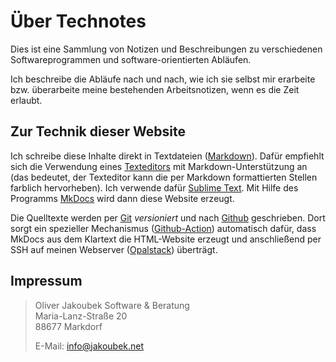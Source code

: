 # Über Technotes

Dies ist eine Sammlung von Notizen und Beschreibungen zu verschiedenen Softwareprogrammen und software-orientierten Abläufen.

Ich beschreibe die Abläufe nach und nach, wie ich sie selbst mir erarbeite bzw. überarbeite meine bestehenden Arbeitsnotizen, wenn es die Zeit erlaubt.


## Zur Technik dieser Website

Ich schreibe diese Inhalte direkt in Textdateien ([Markdown](/misc/markdown)). Dafür empfiehlt sich die Verwendung eines [Texteditors](/misc/texteditor/) mit Markdown-Unterstützung an (das bedeutet, der Texteditor kann die per Markdown formattierten Stellen farblich hervorheben). Ich verwende dafür [Sublime Text](/misc/sublime-text/). Mit Hilfe des Programms [MkDocs](/misc/mkdocs) wird dann diese Website erzeugt.

Die Quelltexte werden per [Git](/misc/git/) *versioniert* und nach [Github](/misc/github/) geschrieben. Dort sorgt ein spezieller Mechanismus ([Github-Action](/misc/github-actions/)) automatisch dafür, dass MkDocs aus dem Klartext die HTML-Website erzeugt und anschließend per SSH auf meinen Webserver ([Opalstack](/misc/opalstack/)) überträgt.


## Impressum


> Oliver Jakoubek Software & Beratung  
> Maria-Lanz-Straße 20  
> 88677 Markdorf  
>  
> E-Mail: [info@jakoubek.net](mailto:info@jakoubek.net)

